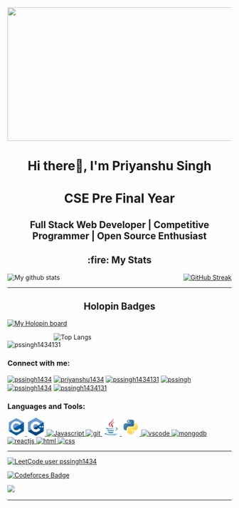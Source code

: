 

<img src="https://media1.tenor.com/m/1mwdqr51emcAAAAC/test-typing.gif" align="center" height = "300" width="6000" >


<h1 align="center" >Hi there👋, I'm Priyanshu Singh</h1>

<h1 align="center">CSE Pre Final Year</h1>

<h2 align="center">Full Stack Web Developer | Competitive Programmer | Open Source Enthusiast</h2>
<h2 align="center"> :fire: My Stats </h2>

<div style="display: flex; justify-content: space-between; align-items:center">
<img src="https://github-readme-stats.vercel.app/api?username=pssingh1434131" alt="My github stats">
<a href="https://git.io/streak-stats">
   <img src="http://github-readme-streak-stats.herokuapp.com?user=pssingh1434131&theme=dark&background=000000" alt="GitHub Streak">
</a>
</div>





---
<h2 align="center" >Holopin Badges</h2>

[![My Holopin board](https://holopin.me/@pssingh1434131)](https://holopin.io/@pssingh1434131)

<img align="right" alt="Top Langs" width="400" src ="https://github-readme-stats.vercel.app/api/top-langs/?username=pssingh1434131&layout=compact&theme=vision-friendly-dark">
<p align="left"> <img src="https://komarev.com/ghpvc/?username=pssingh1434131&label=Profile%20views&color=0e75b6&style=flat" alt="pssingh1434131" /> </p>


<h3 align="left">Connect with me:</h3>
<p align="left">
<a href="https://www.linkedin.com/in/pssingh1434/" target="blank"><img align="center" src="https://raw.githubusercontent.com/rahuldkjain/github-profile-readme-generator/master/src/images/icons/Social/linked-in-alt.svg" alt="pssingh1434" height="30" width="40" /></a>
<a href="https://www.codechef.com/users/priyanshu1434" target="blank"><img align="center" src="https://encrypted-tbn0.gstatic.com/images?q=tbn:ANd9GcQvm-5Fad8XKQMlk2YqYW5fae7lZfU-fh6Khkuh4j4AqQ&s" alt="priyanshu1434" height="30" width="40" /></a>
<a href="https://www.hackerrank.com/profile/pssingh1434131" target="blank"><img align="center" src="https://raw.githubusercontent.com/rahuldkjain/github-profile-readme-generator/master/src/images/icons/Social/hackerrank.svg" alt="pssingh1434131" height="30" width="40" /></a>
<a href="https://codeforces.com/profile/pssingh" target="blank"><img align="center" src="https://raw.githubusercontent.com/rahuldkjain/github-profile-readme-generator/master/src/images/icons/Social/codeforces.svg" alt="pssingh" height="30" width="40" /></a>
<a href="https://leetcode.com/pssingh1434/" target="blank"><img align="center" src="https://raw.githubusercontent.com/rahuldkjain/github-profile-readme-generator/master/src/images/icons/Social/leet-code.svg" alt="pssingh1434" height="30" width="40" /></a>
<a href="https://auth.geeksforgeeks.org/user/pssingh1434131" target="blank"><img align="center" src="https://encrypted-tbn0.gstatic.com/images?q=tbn:ANd9GcSKKgawCk7YAe5qKvj61d7dcYO6RUkz_sALAj95EiYzzA&s" alt="pssingh1434131" height="30" width="40" /></a>
</p>


<h3 align="left">Languages and Tools:</h3>
<p align="left">
  <a href="https://www.cprogramming.com/" target="_blank" rel="noreferrer"> <img src="https://raw.githubusercontent.com/devicons/devicon/master/icons/c/c-original.svg" alt="c" width="40" height="40"/> </a> <a href="https://www.w3schools.com/cpp/" target="_blank" rel="noreferrer"> <img src="https://raw.githubusercontent.com/devicons/devicon/master/icons/cplusplus/cplusplus-original.svg" alt="cplusplus" width="40" height="40"/> </a> <a href="https://https://www.javascript.com/" target="_blank" rel="noreferrer"> <img src="https://logos-world.net/wp-content/uploads/2023/02/JavaScript-Logo.png" alt="Javascript" width="60" height="40"/> </a> <a href="https://git-scm.com/" target="_blank" rel="noreferrer"> <img src="https://www.vectorlogo.zone/logos/git-scm/git-scm-icon.svg" alt="git" width="40" height="40"/> </a> <a href="https://www.java.com" target="_blank" rel="noreferrer"> <img src="https://raw.githubusercontent.com/devicons/devicon/master/icons/java/java-original.svg" alt="java" width="40" height="40"/> </a>  <a href="https://www.python.org/" target="_blank" rel="noreferrer"> <img src="https://raw.githubusercontent.com/devicons/devicon/master/icons/python/python-original.svg" alt="python" width="40" height="40"/> </a> <a href="https://code.visualstudio.com/" target="_blank" rel="noreferrer"> <img src="https://www.c-sharpcorner.com/article/how-to-install-visual-studio-code/Images/How%20to%20Install%20Visual%20Studio%20Code.png" alt="vscode" width="50" height="40"/> </a><a href="https://www.mongodb.com/" target="_blank" rel="noreferrer"> <img src="https://encrypted-tbn0.gstatic.com/images?q=tbn:ANd9GcTNyOe4xJhJFvDUbm1OSFnnEc4plFTvdYrBmOfNf-YUNA&s" alt="mongodb" width="40" height="40"/> </a> <a href="https://react.dev/" target="_blank" rel="noreferrer"> <img src="https://encrypted-tbn0.gstatic.com/images?q=tbn:ANd9GcRBmjFGJyjhQ3b9orL3YV4zP48AAEA3kXr99luOZnrmyg&s" alt="reactjs" width="40" height="40"/> </a> <a href="https://www.w3schools.com/html/" target="_blank" rel="noreferrer"> <img src="https://kinsta.com/wp-content/uploads/2021/03/HTML-5-Badge-Logo.png" alt="html" width="60" height="40"/> </a> <a href="https://www.w3schools.com/css" target="_blank" rel="noreferrer"> <img src="https://cdn.worldvectorlogo.com/logos/css-3.svg" alt="css" width="40" height="40"/> </a> </p>

<hr>


[![LeetCode user pssingh1434](https://img.shields.io/badge/dynamic/json?style=flat-square&labelColor=black&color=%23ffa116&label=Rating&query=ratingQuantile&url=https%3A%2F%2Fbadge.xyli.tech/%2Fapi%2Fusers%2Fpssingh1434&logo=leetcode&logoColor=yellow)](https://leetcode.com/pssingh1434/)

[![Codeforces Badge](https://codeforces-readme-stats.vercel.app/api/badge?username=pssingh)](https://codeforces.com/profile/pssingh) <!-- codeforces -->

[![](https://cp-logo.vercel.app/codechef/priyanshu1434)](https://www.codechef.com/users/priyanshu1434)  <!-- codechef -->



<hr>
  
